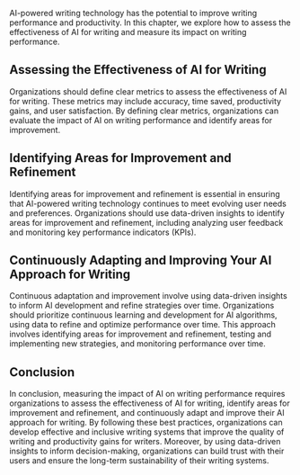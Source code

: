 
AI-powered writing technology has the potential to improve writing performance and productivity. In this chapter, we explore how to assess the effectiveness of AI for writing and measure its impact on writing performance.

Assessing the Effectiveness of AI for Writing
---------------------------------------------

Organizations should define clear metrics to assess the effectiveness of AI for writing. These metrics may include accuracy, time saved, productivity gains, and user satisfaction. By defining clear metrics, organizations can evaluate the impact of AI on writing performance and identify areas for improvement.

Identifying Areas for Improvement and Refinement
------------------------------------------------

Identifying areas for improvement and refinement is essential in ensuring that AI-powered writing technology continues to meet evolving user needs and preferences. Organizations should use data-driven insights to identify areas for improvement and refinement, including analyzing user feedback and monitoring key performance indicators (KPIs).

Continuously Adapting and Improving Your AI Approach for Writing
----------------------------------------------------------------

Continuous adaptation and improvement involve using data-driven insights to inform AI development and refine strategies over time. Organizations should prioritize continuous learning and development for AI algorithms, using data to refine and optimize performance over time. This approach involves identifying areas for improvement and refinement, testing and implementing new strategies, and monitoring performance over time.

Conclusion
----------

In conclusion, measuring the impact of AI on writing performance requires organizations to assess the effectiveness of AI for writing, identify areas for improvement and refinement, and continuously adapt and improve their AI approach for writing. By following these best practices, organizations can develop effective and inclusive writing systems that improve the quality of writing and productivity gains for writers. Moreover, by using data-driven insights to inform decision-making, organizations can build trust with their users and ensure the long-term sustainability of their writing systems.

